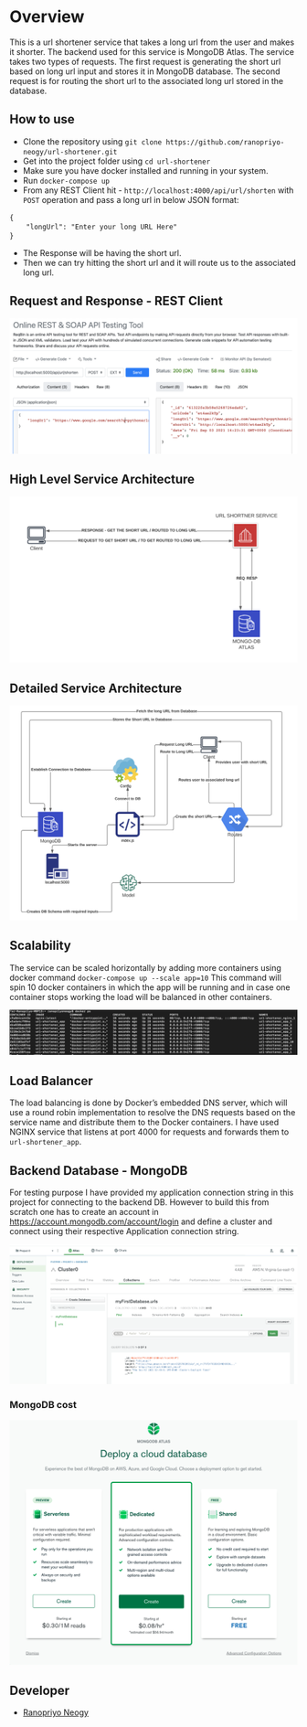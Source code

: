 # Overview

This is a url shortener service that takes a long url from the user and makes it shorter. The backend used for this service is MongoDB Atlas. The service takes two types of requests. The first request is generating the short url based on long url input and stores it in MongoDB database. The second request is for routing the short url to the associated long url stored in the database.

## How to use

- Clone the repository using `git clone https://github.com/ranopriyo-neogy/url-shortener.git`
- Get into the project folder using `cd url-shortener`
- Make sure you have docker installed and running in your system. 
- Run `docker-compose up` 
- From any REST Client hit - `http://localhost:4000/api/url/shorten` with `POST` operation and pass a long url in below JSON format:
```
{
    "longUrl": "Enter your long URL Here"
}
```
- The Response will be having the short url.
- Then we can try hitting the short url and it will route us to the associated long url.

## Request and Response - REST Client

![](./architecture/rest_client.png)

## High Level Service Architecture

![](./architecture/Highlevel.png)

## Detailed Service Architecture

![](./architecture/detailed.png)

## Scalability

The service can be scaled horizontally by adding more containers using docker command `docker-compose up --scale app=10`
This command will spin 10 docker containers in which the app will be running and in case one container stops working the load will be balanced in other containers.

![](./architecture/containers.png)

## Load Balancer

The load balancing is done by Docker’s embedded DNS server, which will use a round robin implementation to resolve the DNS requests based on the service name and distribute them to the Docker containers. I have used NGINX service that listens at port 4000 for requests and forwards them to `url-shortener_app`. 

## Backend Database - MongoDB 

For testing purpose I have provided my application connection string in this project for connecting to the backend DB. However to build this from scratch one has to create an account in https://account.mongodb.com/account/login and define a cluster and connect using their respective Application connection string.

![](./architecture/MongoDB.png)

### MongoDB cost

![](./architecture/mongodb_cost.png)

## Developer

- [Ranopriyo Neogy](https://github.com/ranopriyo-neogy)
